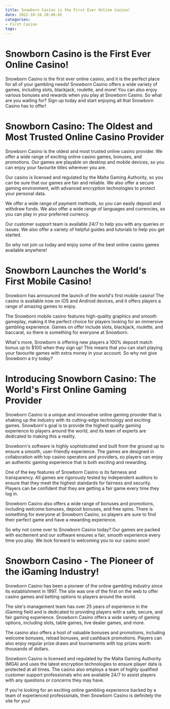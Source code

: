 ```yaml
---
title: Snowborn Casino is the First Ever Online Casino!
date: 2022-10-18 20:49:45
categories:
- First Casino
tags:
---
```



#  Snowborn Casino is the First Ever Online Casino!

Snowborn Casino is the first ever online casino, and it is the perfect place for all of your gambling needs! Snowborn Casino offers a wide variety of games, including slots, blackjack, roulette, and more! You can also enjoy various bonuses and rewards when you play at Snowborn Casino. So what are you waiting for? Sign up today and start enjoying all that Snowborn Casino has to offer!

#  Snowborn Casino: The Oldest and Most Trusted Online Casino Provider

Snowborn Casino is the oldest and most trusted online casino provider. We offer a wide range of exciting online casino games, bonuses, and promotions. Our games are playable on desktop and mobile devices, so you can enjoy your favourite titles wherever you are.

Our casino is licensed and regulated by the Malta Gaming Authority, so you can be sure that our games are fair and reliable. We also offer a secure gaming environment, with advanced encryption technologies to protect your personal data.

We offer a wide range of payment methods, so you can easily deposit and withdraw funds. We also offer a wide range of languages and currencies, so you can play in your preferred currency.

Our customer support team is available 24/7 to help you with any queries or issues. We also offer a variety of helpful guides and tutorials to help you get started.

So why not join us today and enjoy some of the best online casino games available anywhere!

#  Snowborn Launches the World's First Mobile Casino!

Snowborn has announced the launch of the world's first mobile casino! The casino is available now on iOS and Android devices, and it offers players a range of amazing games to enjoy.

The Snowborn mobile casino features high-quality graphics and smooth gameplay, making it the perfect choice for players looking for an immersive gambling experience. Games on offer include slots, blackjack, roulette, and baccarat, so there is something for everyone at Snowborn.

What's more, Snowborn is offering new players a 100% deposit match bonus up to $100 when they sign up! This means that you can start playing your favourite games with extra money in your account. So why not give Snowborn a try today?

#  Introducing Snowborn Casino: The World's First Online Gaming Provider

Snowborn Casino is a unique and innovative online gaming provider that is shaking up the industry with its cutting-edge technology and exciting games. Snowborn's goal is to provide the highest quality gaming experience to players around the world, and its team of experts are dedicated to making this a reality.

Snowborn's software is highly sophisticated and built from the ground up to ensure a smooth, user-friendly experience. The games are designed in collaboration with top casino operators and providers, so players can enjoy an authentic gaming experience that is both exciting and rewarding.

One of the key features of Snowborn Casino is its fairness and transparency. All games are rigorously tested by independent auditors to ensure that they meet the highest standards for fairness and security. Players can be confident that they are getting a fair game every time they log in.

Snowborn Casino also offers a wide range of bonuses and promotions, including welcome bonuses, deposit bonuses, and free spins. There is something for everyone at Snowborn Casino, so players are sure to find their perfect game and have a rewarding experience.

So why not come over to Snowborn Casino today? Our games are packed with excitement and our software ensures a fair, smooth experience every time you play. We look forward to welcoming you to our casino soon!

#  Snowborn Casino - The Pioneer of the iGaming Industry!

Snowborn Casino has been a pioneer of the online gambling industry since its establishment in 1997. The site was one of the first on the web to offer casino games and betting options to players around the world.

The site's management team has over 25 years of experience in the iGaming field and is dedicated to providing players with a safe, secure, and fair gaming experience. Snowborn Casino offers a wide variety of gaming options, including slots, table games, live dealer games, and more.

The casino also offers a host of valuable bonuses and promotions, including welcome bonuses, reload bonuses, and cashback promotions. Players can also enjoy regular prize draws and tournaments with top prizes worth thousands of dollars.

Snowborn Casino is licensed and regulated by the Malta Gaming Authority (MGA) and uses the latest encryption technologies to ensure player data is protected at all times. The casino also employs a team of highly qualified customer support professionals who are available 24/7 to assist players with any questions or concerns they may have.

If you're looking for an exciting online gambling experience backed by a team of experienced professionals, then Snowborn Casino is definitely the site for you!